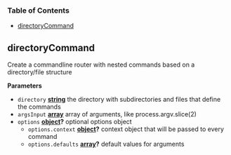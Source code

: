 <!-- Generated by documentation.js. Update this documentation by updating the source code. -->

### Table of Contents

-   [directoryCommand][1]

## directoryCommand

Create a commandline router with nested commands based on a directory/file structure

**Parameters**

-   `directory` **[string][2]** the directory with subdirectories and files that define the commands
-   `argsInput` **[array][3]** array of arguments, like process.argv.slice(2)
-   `options` **[object][4]?** optional options object
    -   `options.context` **[object][4]?** context object that will be passed to every command
    -   `options.defaults` **[array][3]?** default values for arguments

[1]: #directorycommand

[2]: https://developer.mozilla.org/docs/Web/JavaScript/Reference/Global_Objects/String

[3]: https://developer.mozilla.org/docs/Web/JavaScript/Reference/Global_Objects/Array

[4]: https://developer.mozilla.org/docs/Web/JavaScript/Reference/Global_Objects/Object
